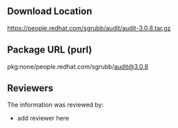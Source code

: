 ## Download Location

https://people.redhat.com/sgrubb/audit/audit-3.0.8.tar.gz

## Package URL (purl)

pkg:none/people.redhat.com/sgrubb/audit@3.0.8

## Reviewers

The information was reviewed by:

* add reviewer here
